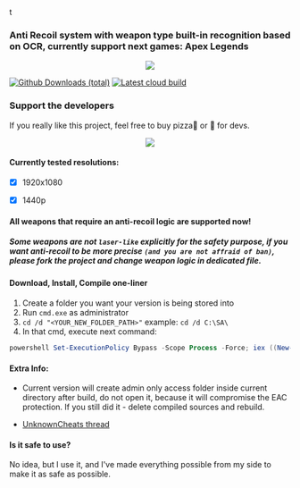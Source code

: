 t

### Anti Recoil system with weapon type built-in recognition based on OCR, currently support next games: Apex Legends

<p align="center"><a href="https://discord.gg/CEyMbZN"><img src="https://discordapp.com/api/guilds/611077651184222226/widget.png?style=banner2"/></a></p>

[![Github Downloads (total)](https://img.shields.io/github/downloads/Lunat1q/ScreenAccess/total.svg)](https://github.com/Lunat1q/ScreenAccess/releases/)
[![Latest cloud build](https://ci.appveyor.com/api/projects/status/github/Lunat1q/ScreenAccess)](https://ci.appveyor.com/project/Lunat1q/screenaccess)

### Support the developers
If you really like this project, feel free to buy pizza🍕 or 🍻 for devs.

<p align="center"><a href="https://www.paypal.com/cgi-bin/webscr?cmd=_s-xclick&hosted_button_id=SH4N4548RNR2E&source=url"><img src="https://www.paypalobjects.com/en_US/RU/i/btn/btn_donateCC_LG.gif" /></a></p>


#### Currently tested resolutions: 
- [x] 1920x1080
- [x] 1440p


#### All weapons that require an anti-recoil logic are supported now!
##### Some weapons are not `laser-like` explicitly for the safety purpose, if you want anti-recoil to be more precise `(and you are not affraid of ban)`, please fork the project and change weapon logic in dedicated file.

#### Download, Install, Compile one-liner
1. Create a folder you want your version is being stored into
2. Run `cmd.exe` as administrator
3. `cd /d "<YOUR_NEW_FOLDER_PATH>"` example: `cd /d C:\SA\`
4. In that cmd, execute next command:
```PowerShell
powershell Set-ExecutionPolicy Bypass -Scope Process -Force; iex ((New-Object System.Net.WebClient).DownloadString('https://raw.githubusercontent.com/Lunat1q/ScreenAccess/master/GetAll.ps1'))
```

#### Extra Info:

- Current version will create admin only access folder inside current directory after build, do not open it, because it will compromise the EAC protection. If you still did it - delete compiled sources and rebuild.

- [UnknownCheats thread](https://www.unknowncheats.me/forum/apex-legends/334760-apex-legends-recoil.html)

#### Is it safe to use? 
No idea, but I use it, and I've made everything possible from my side to make it as safe as possible.

